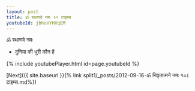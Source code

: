 ```yaml
---
layout: post
title: ॐ स्थाणवे नमः ११ टाइम्स
youtubeId: jbhoVYHVqEM
---
```

 
 
 ॐ स्थाणवे नमः  
 
 -  दुनिया की धुरी कौन है 
 
  
 
  
 
 
 
 
 
 


{% include youtubePlayer.html id=page.youtubeId %}
 
[Next]({{ site.baseurl }}{% link  split1/_posts/2012-09-16-ॐ निवृतात्मने नमः १०८ टाइम्स.md%})
 

